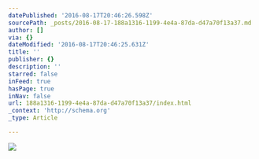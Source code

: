 ```yaml
---
datePublished: '2016-08-17T20:46:26.598Z'
sourcePath: _posts/2016-08-17-188a1316-1199-4e4a-87da-d47a70f13a37.md
author: []
via: {}
dateModified: '2016-08-17T20:46:25.631Z'
title: ''
publisher: {}
description: ''
starred: false
inFeed: true
hasPage: true
inNav: false
url: 188a1316-1199-4e4a-87da-d47a70f13a37/index.html
_context: 'http://schema.org'
_type: Article

---
```

![](https://the-grid-user-content.s3-us-west-2.amazonaws.com/ea2bfd98-cb75-4dc8-980e-2bba5e09e302.jpg)